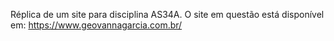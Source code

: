 Réplica de um site para disciplina AS34A. 
O site em questão está disponível em: https://www.geovannagarcia.com.br/

